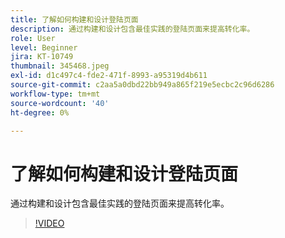 ```yaml
---
title: 了解如何构建和设计登陆页面
description: 通过构建和设计包含最佳实践的登陆页面来提高转化率。
role: User
level: Beginner
jira: KT-10749
thumbnail: 345468.jpeg
exl-id: d1c497c4-fde2-471f-8993-a95319d4b611
source-git-commit: c2aa5a0dbd22bb949a865f219e5ecbc2c96d6286
workflow-type: tm+mt
source-wordcount: '40'
ht-degree: 0%

---
```


# 了解如何构建和设计登陆页面

通过构建和设计包含最佳实践的登陆页面来提高转化率。

>[!VIDEO](https://video.tv.adobe.com/v/345468/?quality=12&learn=on)

